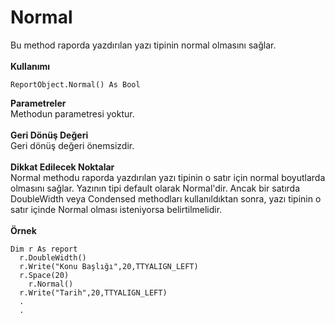 # Normal

Bu method raporda yazdırılan yazı tipinin normal olmasını sağlar.\
\
**Kullanımı**

```
ReportObject.Normal() As Bool
```

**Parametreler**\
Methodun parametresi yoktur.\
\
**Geri Dönüş Değeri**\
Geri dönüş değeri önemsizdir.\
\
**Dikkat Edilecek Noktalar**\
Normal methodu raporda yazdırılan yazı tipinin o satır için normal boyutlarda olmasını sağlar. Yazının tipi default olarak Normal'dir. Ancak bir satırda DoubleWidth veya Condensed methodları kullanıldıktan sonra, yazı tipinin o satır içinde Normal olması isteniyorsa belirtilmelidir.\
\
**Örnek**

```
Dim r As report
  r.DoubleWidth()
  r.Write("Konu Başlığı",20,TTYALIGN_LEFT)
  r.Space(20)
	r.Normal()
  r.Write("Tarih",20,TTYALIGN_LEFT)
  .
  .
```
